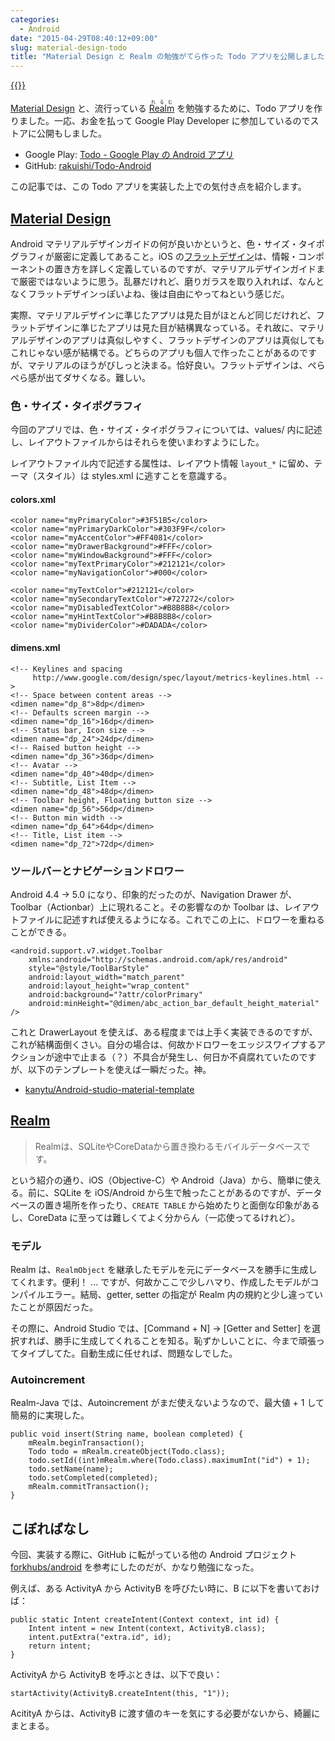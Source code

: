 ```yaml
---
categories:
  - Android
date: "2015-04-29T08:40:12+09:00"
slug: material-design-todo
title: "Material Design と Realm の勉強がてら作った Todo アプリを公開しました"
---
```


[{{<img alt="" src="https://raw.githubusercontent.com/rakuishi/Todo-Android/master/todo.png">}}](https://play.google.com/store/apps/details?id=com.rakuishi.todo)

[Material Design](http://www.google.com/design/spec/material-design/introduction.html) と、流行っている <ruby>[Realm](http://realm.io/)<rt>れるむ</rt></ruby> を勉強するために、Todo アプリを作りました。一応、お金を払って Google Play Developer に参加しているのでストアに公開もしました。

* Google Play: [Todo - Google Play の Android アプリ](https://play.google.com/store/apps/details?id=com.rakuishi.todo)
* GitHub: [rakuishi/Todo-Android](https://github.com/rakuishi/Todo-Android)

この記事では、この Todo アプリを実装した上での気付き点を紹介します。

## [Material Design](http://www.google.com/design/spec/material-design/introduction.html)

Android マテリアルデザインガイドの何が良いかというと、色・サイズ・タイポグラフィが厳密に定義してあること。iOS の[フラットデザイン](https://developer.apple.com/library/ios/documentation/UserExperience/Conceptual/MobileHIG/)は、情報・コンポーネントの置き方を詳しく定義しているのですが、マテリアルデザインガイドまで厳密ではないように思う。乱暴だけれど、磨りガラスを取り入れれば、なんとなくフラットデザインっぽいよね、後は自由にやってねという感じだ。

実際、マテリアルデザインに準じたアプリは見た目がほとんど同じだけれど、フラットデザインに準じたアプリは見た目が結構異なっている。それ故に、マテリアルデザインのアプリは真似しやすく、フラットデザインのアプリは真似してもこれじゃない感が結構でる。どちらのアプリも個人で作ったことがあるのですが、マテリアルのほうがびしっと決まる。恰好良い。フラットデザインは、ぺらぺら感が出てダサくなる。難しい。

### 色・サイズ・タイポグラフィ

今回のアプリでは、色・サイズ・タイポグラフィについては、values/ 内に記述し、レイアウトファイルからはそれらを使いまわすようにした。

レイアウトファイル内で記述する属性は、レイアウト情報 `layout_*` に留め、テーマ（スタイル）は styles.xml に逃すことを意識する。

#### colors.xml

    <color name="myPrimaryColor">#3F51B5</color>
    <color name="myPrimaryDarkColor">#303F9F</color>
    <color name="myAccentColor">#FF4081</color>
    <color name="myDrawerBackground">#FFF</color>
    <color name="myWindowBackground">#FFF</color>
    <color name="myTextPrimaryColor">#212121</color>
    <color name="myNavigationColor">#000</color>

    <color name="myTextColor">#212121</color>
    <color name="mySecondaryTextColor">#727272</color>
    <color name="myDisabledTextColor">#B8B8B8</color>
    <color name="myHintTextColor">#B8B8B8</color>
    <color name="myDividerColor">#DADADA</color>

#### dimens.xml

    <!-- Keylines and spacing
         http://www.google.com/design/spec/layout/metrics-keylines.html -->
    <!-- Space between content areas -->
    <dimen name="dp_8">8dp</dimen>
    <!-- Defaults screen margin -->
    <dimen name="dp_16">16dp</dimen>
    <!-- Status bar, Icon size -->
    <dimen name="dp_24">24dp</dimen>
    <!-- Raised button height -->
    <dimen name="dp_36">36dp</dimen>
    <!-- Avatar -->
    <dimen name="dp_40">40dp</dimen>
    <!-- Subtitle, List Item -->
    <dimen name="dp_48">48dp</dimen>
    <!-- Toolbar height, Floating button size -->
    <dimen name="dp_56">56dp</dimen>
    <!-- Button min width -->
    <dimen name="dp_64">64dp</dimen>
    <!-- Title, List item -->
    <dimen name="dp_72">72dp</dimen>

### ツールバーとナビゲーションドロワー

Android 4.4 → 5.0 になり、印象的だったのが、Navigation Drawer が、Toolbar（Actionbar）上に現れること。その影響なのか Toolbar は、レイアウトファイルに記述すれば使えるようになる。これでこの上に、ドロワーを重ねることができる。

    <android.support.v7.widget.Toolbar
        xmlns:android="http://schemas.android.com/apk/res/android"
        style="@style/ToolBarStyle"
        android:layout_width="match_parent"
        android:layout_height="wrap_content"
        android:background="?attr/colorPrimary"
        android:minHeight="@dimen/abc_action_bar_default_height_material" />

これと DrawerLayout を使えば、ある程度までは上手く実装できるのですが、これが結構面倒くさい。自分の場合は、何故かドロワーをエッジスワイプするアクションが途中で止まる（？）不具合が発生し、何日か不貞腐れていたのですが、以下のテンプレートを使えば一瞬だった。神。

* [kanytu/Android-studio-material-template](https://github.com/kanytu/Android-studio-material-template)

## [Realm](http://realm.io/jp/docs/java/)

> Realmは、SQLiteやCoreDataから置き換わるモバイルデータベースです。

という紹介の通り、iOS（Objective-C）や Android（Java）から、簡単に使える。前に、SQLite を iOS/Android から生で触ったことがあるのですが、データベースの置き場所を作ったり、`CREATE TABLE` から始めたりと面倒な印象があるし、CoreData に至っては難しくてよく分からん（一応使ってるけれど）。

### モデル

Realm は、`RealmObject` を継承したモデルを元にデータベースを勝手に生成してくれます。便利！ ... ですが、何故かここで少しハマり、作成したモデルがコンパイルエラー。結局、getter, setter の指定が Realm 内の規約と少し違っていたことが原因だった。

その際に、Android Studio では、[Command + N] → [Getter and Setter] を選択すれば、勝手に生成してくれることを知る。恥ずかしいことに、今まで頑張ってタイプしてた。自動生成に任せれば、問題なしでした。

### Autoincrement

Realm-Java では、Autoincrement がまだ使えないようなので、最大値 + 1 して簡易的に実現した。

    public void insert(String name, boolean completed) {
        mRealm.beginTransaction();
        Todo todo = mRealm.createObject(Todo.class);
        todo.setId((int)mRealm.where(Todo.class).maximumInt("id") + 1);
        todo.setName(name);
        todo.setCompleted(completed);
        mRealm.commitTransaction();
    }

## こぼればなし

今回、実装する際に、GitHub に転がっている他の Android プロジェクト [forkhubs/android](https://github.com/forkhubs/android) を参考にしたのだが、かなり勉強になった。

例えば、ある ActivityA から ActivityB を呼びたい時に、B に以下を書いておけば：

    public static Intent createIntent(Context context, int id) {
        Intent intent = new Intent(context, ActivityB.class);
        intent.putExtra("extra.id", id);
        return intent;
    }

ActivityA から ActivityB を呼ぶときは、以下で良い：

    startActivity(ActivityB.createIntent(this, "1"));

AcitityA からは、ActivityB に渡す値のキーを気にする必要がないから、綺麗にまとまる。
